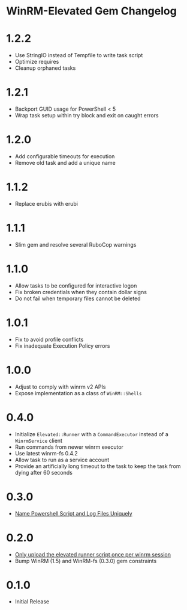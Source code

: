 # WinRM-Elevated Gem Changelog

# 1.2.2
- Use StringIO instead of Tempfile to write task script
- Optimize requires
- Cleanup orphaned tasks

# 1.2.1
- Backport GUID usage for PowerShell < 5
- Wrap task setup within try block and exit on caught errors

# 1.2.0
- Add configurable timeouts for execution
- Remove old task and add a unique name

# 1.1.2
- Replace erubis with erubi

# 1.1.1
- Slim gem and resolve several RuboCop warnings

# 1.1.0
- Allow tasks to be configured for interactive logon
- Fix broken credentials when they contain dollar signs
- Do not fail when temporary files cannot be deleted

# 1.0.1
- Fix to avoid profile conflicts
- Fix inadequate Execution Policy errors

# 1.0.0
- Adjust to comply with winrm v2 APIs
- Expose implementation as a class of `WinRM::Shells`

# 0.4.0
- Initialize `Elevated::Runner` with a `CommandExecutor` instead of a `WinrmService` client
- Run commands from newer winrm executor
- Use latest winrm-fs 0.4.2
- Allow task to run as a service account
- Provide an artificially long timeout to the task to keep the task from dying after 60 seconds

# 0.3.0
- [Name Powershell Script and Log Files Uniquely](https://github.com/WinRb/winrm-elevated/pull/6)

# 0.2.0
- [Only upload the elevated runner script once per winrm session](https://github.com/WinRb/winrm-elevated/pull/3)
- Bump WinRM (1.5) and WinRM-fs (0.3.0) gem constraints

# 0.1.0
- Initial Release

